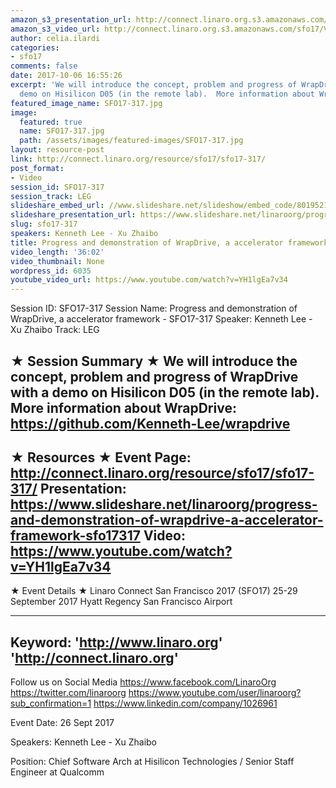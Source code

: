 ```yaml
---
amazon_s3_presentation_url: http://connect.linaro.org.s3.amazonaws.com/sfo17/Presentations/SFO17-317%20WrapDrive%20-%20A%20Common%20User%20Space%20Accelerator%20Framework%20-%20v0.7.pdf
amazon_s3_video_url: http://connect.linaro.org.s3.amazonaws.com/sfo17/Videos/SFO17-317%20Progress%20and%20demonstration%20of%20WrapDrive%2C%20an%20accelerator%20framework.mp4
author: celia.ilardi
categories:
- sfo17
comments: false
date: 2017-10-06 16:55:26
excerpt: 'We will introduce the concept, problem and progress of WrapDrive with a
  demo on Hisilicon D05 (in the remote lab).  More information about WrapDrive: https://github.com/Kenneth-Lee/wrapdrive'
featured_image_name: SFO17-317.jpg
image:
  featured: true
  name: SFO17-317.jpg
  path: /assets/images/featured-images/SFO17-317.jpg
layout: resource-post
link: http://connect.linaro.org/resource/sfo17/sfo17-317/
post_format:
- Video
session_id: SFO17-317
session_track: LEG
slideshare_embed_url: //www.slideshare.net/slideshow/embed_code/80195217
slideshare_presentation_url: https://www.slideshare.net/linaroorg/progress-and-demonstration-of-wrapdrive-a-accelerator-framework-sfo17317
slug: sfo17-317
speakers: Kenneth Lee - Xu Zhaibo
title: Progress and demonstration of WrapDrive, a accelerator framework - SFO17-317
video_length: '36:02'
video_thumbnail: None
wordpress_id: 6035
youtube_video_url: https://www.youtube.com/watch?v=YH1lgEa7v34
---
```


Session ID: SFO17-317
Session Name: Progress and demonstration of WrapDrive, a accelerator framework - SFO17-317
Speaker: Kenneth Lee - Xu Zhaibo
Track: LEG


★ Session Summary ★
We will introduce the concept, problem and progress of WrapDrive with a demo on Hisilicon D05 (in the remote lab).  More information about WrapDrive: https://github.com/Kenneth-Lee/wrapdrive
---------------------------------------------------
★ Resources ★
Event Page: http://connect.linaro.org/resource/sfo17/sfo17-317/
Presentation: https://www.slideshare.net/linaroorg/progress-and-demonstration-of-wrapdrive-a-accelerator-framework-sfo17317
Video: https://www.youtube.com/watch?v=YH1lgEa7v34
 ---------------------------------------------------

★ Event Details ★
Linaro Connect San Francisco 2017 (SFO17)
25-29 September 2017
Hyatt Regency San Francisco Airport

---------------------------------------------------
Keyword: 
'http://www.linaro.org'
'http://connect.linaro.org'
---------------------------------------------------
Follow us on Social Media
https://www.facebook.com/LinaroOrg
https://twitter.com/linaroorg
https://www.youtube.com/user/linaroorg?sub_confirmation=1
https://www.linkedin.com/company/1026961

Event Date: 26 Sept 2017

Speakers: Kenneth Lee - Xu Zhaibo

Position: Chief Software Arch at Hisilicon Technologies /  Senior Staff Engineer at Qualcomm